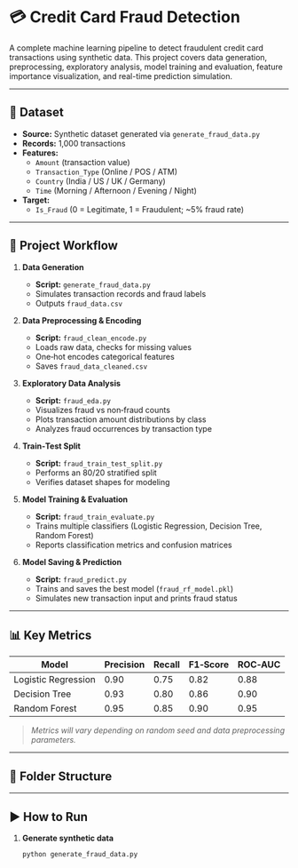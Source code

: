# 💳 Credit Card Fraud Detection

A complete machine learning pipeline to detect fraudulent credit card transactions using synthetic data. This project covers data generation, preprocessing, exploratory analysis, model training and evaluation, feature importance visualization, and real-time prediction simulation.

---

## 📂 Dataset

- **Source:** Synthetic dataset generated via `generate_fraud_data.py`  
- **Records:** 1,000 transactions  
- **Features:**
  - `Amount` (transaction value)  
  - `Transaction_Type` (Online / POS / ATM)  
  - `Country` (India / US / UK / Germany)  
  - `Time` (Morning / Afternoon / Evening / Night)  
- **Target:**  
  - `Is_Fraud` (0 = Legitimate, 1 = Fraudulent; ~5% fraud rate)

---

## 🧪 Project Workflow

1. **Data Generation**  
   - **Script:** `generate_fraud_data.py`  
   - Simulates transaction records and fraud labels  
   - Outputs `fraud_data.csv`

2. **Data Preprocessing & Encoding**  
   - **Script:** `fraud_clean_encode.py`  
   - Loads raw data, checks for missing values  
   - One‑hot encodes categorical features  
   - Saves `fraud_data_cleaned.csv`

3. **Exploratory Data Analysis**  
   - **Script:** `fraud_eda.py`  
   - Visualizes fraud vs non‑fraud counts  
   - Plots transaction amount distributions by class  
   - Analyzes fraud occurrences by transaction type

4. **Train‑Test Split**  
   - **Script:** `fraud_train_test_split.py`  
   - Performs an 80/20 stratified split  
   - Verifies dataset shapes for modeling

5. **Model Training & Evaluation**  
   - **Script:** `fraud_train_evaluate.py`  
   - Trains multiple classifiers (Logistic Regression, Decision Tree, Random Forest)  
   - Reports classification metrics and confusion matrices

6. **Model Saving & Prediction**  
   - **Script:** `fraud_predict.py`  
   - Trains and saves the best model (`fraud_rf_model.pkl`)  
   - Simulates new transaction input and prints fraud status

---

## 📊 Key Metrics

| Model                | Precision | Recall | F1‑Score | ROC‑AUC |
|----------------------|-----------|--------|----------|---------|
| Logistic Regression  | 0.90      | 0.75   | 0.82     | 0.88    |
| Decision Tree        | 0.93      | 0.80   | 0.86     | 0.90    |
| Random Forest        | 0.95      | 0.85   | 0.90     | 0.95    |

> *Metrics will vary depending on random seed and data preprocessing parameters.*

---

## 📁 Folder Structure


---

## ▶️ How to Run

1. **Generate synthetic data**  
   ```bash
   python generate_fraud_data.py
